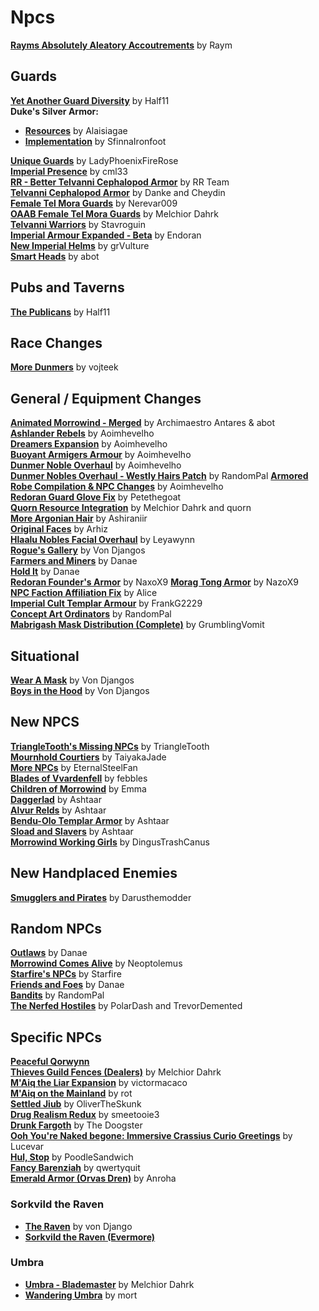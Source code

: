 # Npcs
[**Rayms Absolutely Aleatory Accoutrements**](https://www.nexusmods.com/morrowind/mods/48468) by Raym  

## Guards
[**Yet Another Guard Diversity**](https://www.nexusmods.com/morrowind/mods/45894) by Half11  
**Duke's Silver Armor:**
* [**Resources**](https://www.nexusmods.com/morrowind/mods/35562?) by Alaisiagae  
* [**Implementation**](https://www.nexusmods.com/morrowind/mods/46828) by SfinnaIronfoot  

[**Unique Guards**](https://www.nexusmods.com/morrowind/mods/47083) by LadyPhoenixFireRose  
[**Imperial Presence**](https://www.nexusmods.com/morrowind/mods/43216) by cml33  
[**RR - Better Telvanni Cephalopod Armor**](https://www.nexusmods.com/morrowind/mods/44837) by RR Team  
[**Telvanni Cephalopod Armor**](https://www.nexusmods.com/morrowind/mods/44062) by Danke and Cheydin  
[**Female Tel Mora Guards**](https://www.nexusmods.com/morrowind/mods/43559) by Nerevar009  
[**OAAB Female Tel Mora Guards**](https://www.nexusmods.com/morrowind/mods/46177) by Melchior Dahrk  
[**Telvanni Warriors**](https://www.nexusmods.com/morrowind/mods/43254?) by Stavroguin  
[**Imperial Armour Expanded - Beta**](https://www.nexusmods.com/morrowind/mods/49330) by Endoran  
[**New Imperial Helms**](https://www.nexusmods.com/morrowind/mods/49448) by grVulture  
[**Smart Heads**](https://www.nexusmods.com/morrowind/mods/50098) by abot  

## Pubs and Taverns
[**The Publicans**](https://www.nexusmods.com/morrowind/mods/45410) by Half11  

## Race Changes
[**More Dunmers**](https://www.nexusmods.com/morrowind/mods/44629) by vojteek  

## General / Equipment Changes
[**Animated Morrowind - Merged**](https://abitoftaste.altervista.org/morrowind/index.php?option=downloads&task=info&id=39&Itemid=50&-Animated-Morrowind-merged) by Archimaestro Antares & abot  
[**Ashlander Rebels**](https://www.nexusmods.com/morrowind/mods/43225) by Aoimhevelho  
[**Dreamers Expansion**](https://www.nexusmods.com/morrowind/mods/42990) by Aoimhevelho  
[**Buoyant Armigers Armour**](https://www.nexusmods.com/morrowind/mods/43143) by Aoimhevelho  
[**Dunmer Noble Overhaul**](https://www.nexusmods.com/morrowind/mods/43835) by Aoimhevelho  
[**Dunmer Nobles Overhaul - Westly Hairs Patch**](https://www.nexusmods.com/morrowind/mods/48313) by RandomPal
[**Armored Robe Compilation & NPC Changes**](https://www.nexusmods.com/morrowind/mods/44096) by Aoimhevelho  
[**Redoran Guard Glove Fix**](https://www.nexusmods.com/morrowind/mods/45935) by Petethegoat  
[**Quorn Resource Integration**](https://www.nexusmods.com/morrowind/mods/43269) by Melchior Dahrk and quorn  
[**More Argonian Hair**](https://www.nexusmods.com/morrowind/mods/43133) by Ashiraniir  
[**Original Faces**](https://www.nexusmods.com/morrowind/mods/42189) by Arhiz  
[**Hlaalu Nobles Facial Overhaul**](https://www.nexusmods.com/morrowind/mods/48916) by Leyawynn  
[**Rogue's Gallery**](https://www.nexusmods.com/morrowind/mods/49874) by Von Djangos  
[**Farmers and Miners**](https://www.nexusmods.com/morrowind/mods/43325) by Danae  
[**Hold It**](https://www.nexusmods.com/morrowind/mods/43181) by Danae  
[**Redoran Founder's Armor**](https://www.nexusmods.com/morrowind/mods/44860) by NaxoX9
[**Morag Tong Armor**](https://www.nexusmods.com/morrowind/mods/44938) by NazoX9  
[**NPC Faction Affiliation Fix**](https://www.nexusmods.com/morrowind/mods/47743) by Alice  
[**Imperial Cult Templar Armour**](https://www.nexusmods.com/morrowind/mods/48233) by FrankG2229  
[**Concept Art Ordinators**](https://www.nexusmods.com/morrowind/mods/49357) by RandomPal  
[**Mabrigash Mask Distribution (Complete)**](https://www.nexusmods.com/morrowind/mods/49379) by GrumblingVomit  

## Situational
[**Wear A Mask**](https://www.nexusmods.com/morrowind/mods/49240) by Von Djangos  
[**Boys in the Hood**](https://www.nexusmods.com/morrowind/mods/49929) by Von Djangos  

## New NPCS
[**TriangleTooth's Missing NPCs**](https://www.nexusmods.com/morrowind/mods/46234) by TriangleTooth  
[**Mournhold Courtiers**](https://www.nexusmods.com/morrowind/mods/44874) by TaiyakaJade  
[**More NPCs**](https://www.nexusmods.com/morrowind/mods/45594) by EternalSteelFan  
[**Blades of Vvardenfell**](https://www.nexusmods.com/morrowind/mods/44551) by febbles  
[**Children of Morrowind**](http://lovkullen.net/Emma/kids.htm) by Emma  
[**Daggerlad**](https://www.nexusmods.com/morrowind/mods/49065) by Ashtaar  
[**Alvur Relds**](https://www.nexusmods.com/morrowind/mods/49064) by Ashtaar  
[**Bendu-Olo Templar Armor**](https://www.nexusmods.com/morrowind/mods/49073) by Ashtaar  
[**Sload and Slavers**](https://www.nexusmods.com/morrowind/mods/49074) by Ashtaar  
[**Morrowind Working Girls**](https://www.nexusmods.com/morrowind/mods/50338) by DingusTrashCanus  

## New Handplaced Enemies
[**Smugglers and Pirates**](https://www.nexusmods.com/morrowind/mods/44914) by Darusthemodder  

## Random NPCs
[**Outlaws**](https://www.nexusmods.com/morrowind/mods/46404) by Danae  
[**Morrowind Comes Alive**](https://www.nexusmods.com/morrowind/mods/6006) by Neoptolemus  
[**Starfire's NPCs**](http://mw.modhistory.com/download-90-13583) by Starfire  
[**Friends and Foes**](https://www.nexusmods.com/morrowind/mods/49251) by Danae  
[**Bandits**](https://www.nexusmods.com/morrowind/mods/50084) by RandomPal  
[**The Nerfed Hostiles**](https://www.nexusmods.com/morrowind/mods/50287) by PolarDash and TrevorDemented  

## Specific NPCs
[**Peaceful Qorwynn**](https://www.nexusmods.com/morrowind/mods/46759)  
[**Thieves Guild Fences (Dealers)**](https://www.nexusmods.com/morrowind/mods/43188) by Melchior Dahrk  
[**M'Aiq the Liar Expansion**](https://www.nexusmods.com/morrowind/mods/41951) by victormacaco  
[**M'Aiq on the Mainland**](https://www.nexusmods.com/morrowind/mods/45674) by rot  
[**Settled Jiub**](https://www.nexusmods.com/morrowind/mods/46577) by OliverTheSkunk  
[**Drug Realism Redux**](https://www.nexusmods.com/morrowind/mods/45351) by smeetooie3  
[**Drunk Fargoth**](https://www.nexusmods.com/morrowind/mods/45133) by The Doogster  
[**Ooh You're Naked begone: Immersive Crassius Curio Greetings**](https://www.nexusmods.com/morrowind/mods/47284) by Lucevar  
[**Hul, Stop**](https://www.nexusmods.com/morrowind/mods/47121) by PoodleSandwich  
[**Fancy Barenziah**](https://www.nexusmods.com/morrowind/mods/49009) by qwertyquit  
[**Emerald Armor (Orvas Dren)**](https://www.nexusmods.com/morrowind/mods/49051) by Anroha  

### Sorkvild the Raven
* [**The Raven**](https://www.nexusmods.com/morrowind/mods/21372) by von Django  
* [**Sorkvild the Raven (Evermore)**](https://www.nexusmods.com/morrowind/mods/46320?)

### Umbra
* [**Umbra - Blademaster**](https://www.nexusmods.com/morrowind/mods/43275) by Melchior Dahrk  
* [**Wandering Umbra**](https://www.nexusmods.com/morrowind/mods/44913) by mort  
